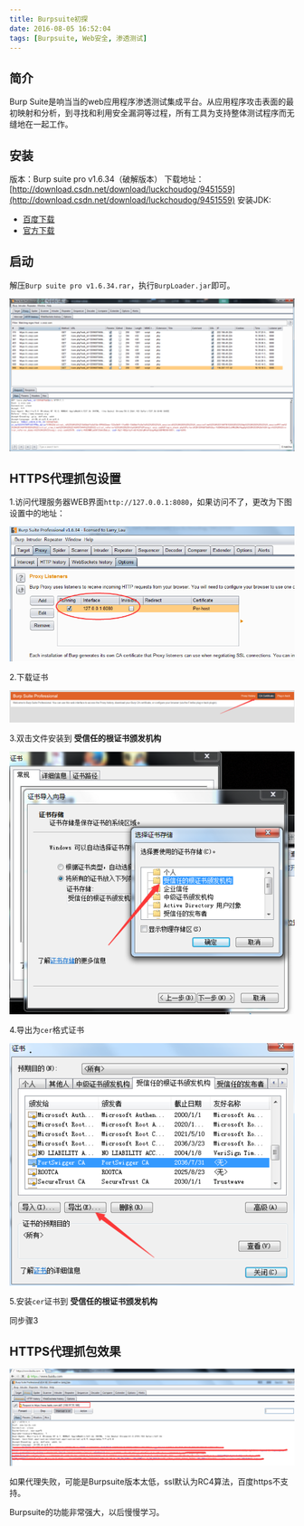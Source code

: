 ```yaml
---
title: Burpsuite初探
date: 2016-08-05 16:52:04
tags: [Burpsuite, Web安全, 渗透测试]
---
```


## 简介

Burp Suite是响当当的web应用程序渗透测试集成平台。从应用程序攻击表面的最初映射和分析，到寻找和利用安全漏洞等过程，所有工具为支持整体测试程序而无缝地在一起工作。
<!-- more -->

## 安装

版本：Burp suite pro v1.6.34（破解版本）
下载地址：[http://download.csdn.net/download/luckchoudog/9451559](http://download.csdn.net/download/luckchoudog/9451559)
安装JDK:

- [百度下载](https://www.baidu.com/link?url=mbk3bkGorHt1Q21233i1-7PFkVyPYx_C17XzCf2Ussr1p7M-05bC4rNpOrK6vZwuJj4rywaUYTCDJiuUvIOnbvSdA_6sYILjE-Lo7o2auSi&wd=&eqid=881f494f000c50500000000557a45eb9)
- [官方下载](http://www.oracle.com/technetwork/java/javase/downloads/jdk8-downloads-2133151.html)

## 启动

解压`Burp suite pro v1.6.34.rar`，执行`BurpLoader.jar`即可。

![burpsuite1](/images/burpsuite1.png)

## HTTPS代理抓包设置

1.访问代理服务器WEB界面`http://127.0.0.1:8080`，如果访问不了，更改为下图设置中的地址：

![burpsuite2](/images/burpsuite2.png)

2.下载证书

![burpsuite3](/images/burpsuite3.png)

3.双击文件安装到 **受信任的根证书颁发机构**

![burpsuite4](/images/burpsuite4.png)

4.导出为`cer`格式证书

![burpsuite5](/images/burpsuite5.png)

5.安装`cer`证书到 **受信任的根证书颁发机构**

同步骤3

## HTTPS代理抓包效果

![burpsuite6](/images/burpsuite6.png)

如果代理失败，可能是Burpsuite版本太低，ssl默认为RC4算法，百度https不支持。


Burpsuite的功能非常强大，以后慢慢学习。






